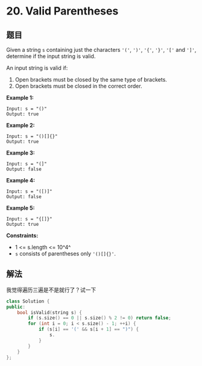 # 20. Valid Parentheses

## 题目

Given a string `s` containing just the characters `'('`, `')'`, `'{'`, `'}'`, `'['` and `']'`, determine if the input string is valid.

An input string is valid if:

1. Open brackets must be closed by the same type of brackets.
2. Open brackets must be closed in the correct order.

 

**Example 1:**

```
Input: s = "()"
Output: true
```

**Example 2:**

```
Input: s = "()[]{}"
Output: true
```

**Example 3:**

```
Input: s = "(]"
Output: false
```

**Example 4:**

```
Input: s = "([)]"
Output: false
```

**Example 5:**

```
Input: s = "{[]}"
Output: true
```

 

**Constraints:**

- 1 <= s.length <= 10^4^
- `s` consists of parentheses only `'()[]{}'`.

## 解法

我觉得遍历三遍是不是就行了？试一下

```c++
class Solution {
public:
    bool isValid(string s) {
        if (s.size() == 0 || s.size() % 2 != 0) return false;
        for (int i = 0; i < s.size() - 1; ++i) {
            if (s[i] == '(' && s[i + 1] == ")") {
                s.
            }
        }
    }
};
```

